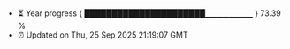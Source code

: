 - ⏳ Year progress { ██████████████████████▁▁▁▁▁▁▁▁ } 73.39 %
- ⏰ Updated on Thu, 25 Sep 2025 21:19:07 GMT

